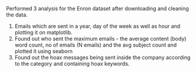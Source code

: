 Performed 3 analysis for the Enron dataset after downloading and cleaning the data.

1. Emails which are sent in a year, day of the week as well as hour and plotting it on matplotlib.
2. Found out who sent the maximum emails - the average content (body) word count, no of emails (N emails) and the avg subject count and plotted it using seaborn
3. Found out the hoax messages being sent inside the company according to the category and containing hoax keywords.
